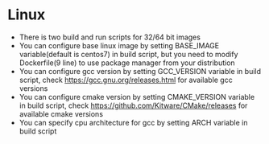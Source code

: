 # Linux

* There is two build and run scripts for 32/64 bit images 
* You can configure base linux image by setting BASE_IMAGE variable(default is centos7) in build script,
  but you need to modify Dockerfile(9 line) to use package manager from your distribution
* You can configure gcc version by setting GCC_VERSION variable in build script,
  check https://gcc.gnu.org/releases.html for available gcc versions
* You can configure cmake version by setting CMAKE_VERSION variable in build script,
  check https://github.com/Kitware/CMake/releases for available cmake versions
* You can specify cpu architecture for gcc by setting ARCH variable in build script
